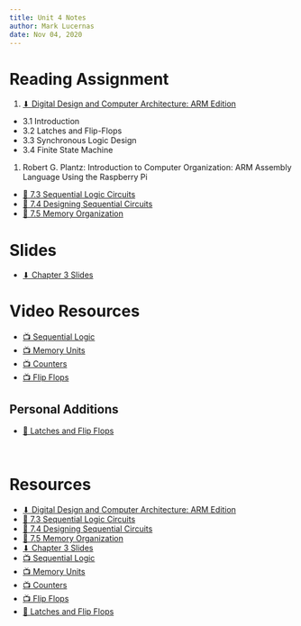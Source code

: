 ```yaml
---
title: Unit 4 Notes
author: Mark Lucernas
date: Nov 04, 2020
---
```



# Reading Assignment

1. [⬇ Digital Design and Computer Architecture: ARM Edition](file:../../../../files/fall-2020/CISC-211/DDCAarm.pdf)

- 3.1 Introduction
- 3.2 Latches and Flip-Flops
- 3.3 Synchronous Logic Design
- 3.4 Finite State Machine

1. Robert G. Plantz: Introduction to Computer Organization: ARM Assembly
   Language Using the Raspberry Pi

- [📄 7.3 Sequential Logic Circuits](https://bob.cs.sonoma.edu/IntroCompOrg-RPi/sec-slogic.html)
- [📄 7.4 Designing Sequential Circuits](https://bob.cs.sonoma.edu/IntroCompOrg-RPi/sec-seqdes.html)
- [📄 7.5 Memory Organization](https://bob.cs.sonoma.edu/IntroCompOrg-RPi/sec-memorg.html)

# Slides

- [⬇ Chapter 3 Slides](file:../../../../files/fall-2020/CISC-211/slides/DDCAarm_Ch3.pptx)

# Video Resources

- [📺 Sequential Logic](https://www.youtube.com/watch?v=CDjQlw8bRU8&list=PLrDd_kMiAuNmSb-CKWQqq9oBFN_KNMTaI&index=20)
- [📺 Memory Units](https://www.youtube.com/watch?v=YmBIJ-4Mzv4&list=PLrDd_kMiAuNmSb-CKWQqq9oBFN_KNMTaI&index=22)
- [📺 Counters](https://www.youtube.com/watch?v=AEh0F2CXWHs&list=PLrDd_kMiAuNmSb-CKWQqq9oBFN_KNMTaI&index=23)
- [📺 Flip Flops](https://www.youtube.com/watch?v=lFf5RjTPwC8&list=PLrDd_kMiAuNmSb-CKWQqq9oBFN_KNMTaI&index=21)

## Personal Additions

- [💽 Latches and Flip Flops](https://www.youtube.com/watch?v=-aQH0ybMd3U&list=PLTd6ceoshpreKyY55hA4vpzAUv9hSut1H)

<br>

# Resources

- [⬇ Digital Design and Computer Architecture: ARM Edition](file:../../../../files/fall-2020/CISC-211/DDCAarm.pdf)
- [📄 7.3 Sequential Logic Circuits](https://bob.cs.sonoma.edu/IntroCompOrg-RPi/sec-slogic.html)
- [📄 7.4 Designing Sequential Circuits](https://bob.cs.sonoma.edu/IntroCompOrg-RPi/sec-seqdes.html)
- [📄 7.5 Memory Organization](https://bob.cs.sonoma.edu/IntroCompOrg-RPi/sec-memorg.html)
- [⬇ Chapter 3 Slides](file:../../../../files/fall-2020/CISC-211/slides/DDCAarm_Ch3.pptx)
- [📺 Sequential Logic](https://www.youtube.com/watch?v=CDjQlw8bRU8&list=PLrDd_kMiAuNmSb-CKWQqq9oBFN_KNMTaI&index=20)
- [📺 Memory Units](https://www.youtube.com/watch?v=YmBIJ-4Mzv4&list=PLrDd_kMiAuNmSb-CKWQqq9oBFN_KNMTaI&index=22)
- [📺 Counters](https://www.youtube.com/watch?v=AEh0F2CXWHs&list=PLrDd_kMiAuNmSb-CKWQqq9oBFN_KNMTaI&index=23)
- [📺 Flip Flops](https://www.youtube.com/watch?v=lFf5RjTPwC8&list=PLrDd_kMiAuNmSb-CKWQqq9oBFN_KNMTaI&index=21)
- [💽 Latches and Flip Flops](https://www.youtube.com/watch?v=-aQH0ybMd3U&list=PLTd6ceoshpreKyY55hA4vpzAUv9hSut1H)

